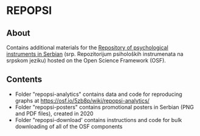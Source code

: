 # REPOPSI
## About
Contains additional materials for the [Repository of psychological instruments in Serbian](https://osf.io/5zb8p/) (srp. Repozitorijum psiholoških instrumenata na srpskom jeziku) hosted on the Open Science Framework (OSF).

## Contents
* Folder "repopsi-analytics" contains data and code for reproducing graphs at https://osf.io/5zb8p/wiki/repopsi-analytics/
* Folder "repopsi-posters" contains promotional posters in Serbian (PNG and PDF files), created in 2020
* Folder "repopsi-download' contains instructions and code for bulk downloading of all of the OSF components
